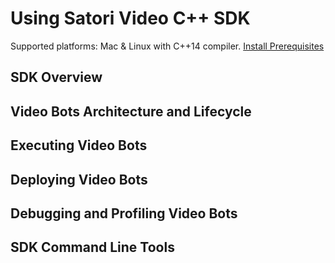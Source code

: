 # Using Satori Video C++ SDK

Supported platforms: Mac & Linux with C++14 compiler. [Install Prerequisites](docs/prerequisites.md)

## SDK Overview

## Video Bots Architecture and Lifecycle

## Executing Video Bots

## Deploying Video Bots

## Debugging and Profiling Video Bots

## SDK Command Line Tools
